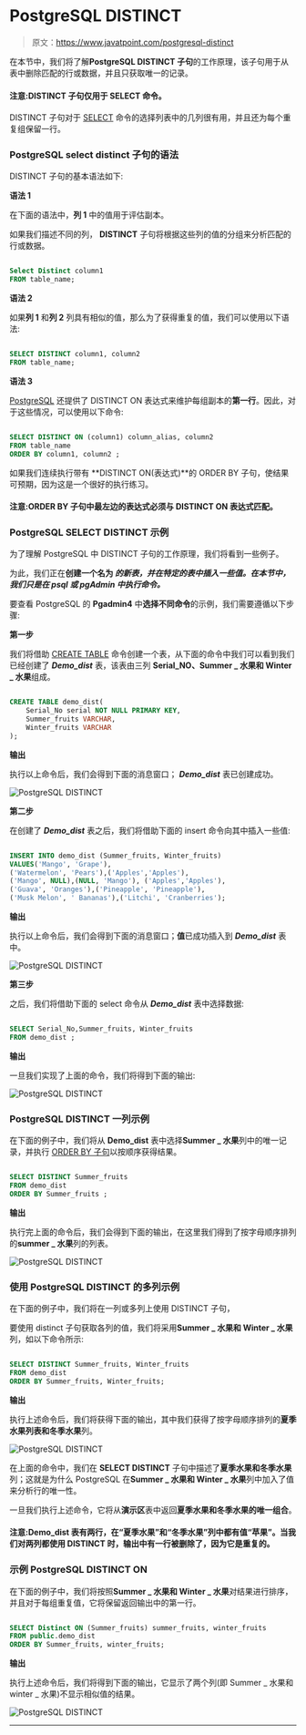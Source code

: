 # PostgreSQL DISTINCT

> 原文：<https://www.javatpoint.com/postgresql-distinct>

在本节中，我们将了解**PostgreSQL DISTINCT 子句**的工作原理，该子句用于从表中删除匹配的行或数据，并且只获取唯一的记录。

#### 注意:DISTINCT 子句仅用于 SELECT 命令。

DISTINCT 子句对于 [SELECT](https://www.javatpoint.com/postgresql-select) 命令的选择列表中的几列很有用，并且还为每个重复组保留一行。

### PostgreSQL select distinct 子句的语法

DISTINCT 子句的基本语法如下:

**语法 1**

在下面的语法中，**列 1** 中的值用于评估副本。

如果我们描述不同的列， **DISTINCT** 子句将根据这些列的值的分组来分析匹配的行或数据。

```sql

Select Distinct column1
FROM table_name;

```

**语法 2**

如果**列 1** 和**列 2** 列具有相似的值，那么为了获得重复的值，我们可以使用以下语法:

```sql

SELECT DISTINCT column1, column2
FROM table_name;

```

**语法 3**

[PostgreSQL](https://www.javatpoint.com/postgresql-tutorial) 还提供了 DISTINCT ON 表达式来维护每组副本的**第一行**。因此，对于这些情况，可以使用以下命令:

```sql

SELECT DISTINCT ON (column1) column_alias, column2
FROM table_name
ORDER BY column1, column2 ;

```

如果我们连续执行带有 **DISTINCT ON(表达式)**的 ORDER BY 子句，使结果可预期，因为这是一个很好的执行练习。

#### 注意:ORDER BY 子句中最左边的表达式必须与 DISTINCT ON 表达式匹配。

### PostgreSQL SELECT DISTINCT 示例

为了理解 PostgreSQL 中 DISTINCT 子句的工作原理，我们将看到一些例子。

为此，我们正在**创建一个名为 ***的新表，并在特定的表中插入一些值。在本节中，我们只是在 **psql 或 pgAdmin** 中执行命令。*****

要查看 PostgreSQL 的 **Pgadmin4** 中**选择不同命令**的示例，我们需要遵循以下步骤:

**第一步**

我们将借助 [CREATE TABLE](https://www.javatpoint.com/postgresql-create-table) 命令创建一个表，从下面的命令中我们可以看到我们已经创建了 ***Demo_dist*** 表，该表由三列 **Serial_NO、Summer _ 水果和 Winter _ 水果**组成。

```sql

CREATE TABLE demo_dist(
	Serial_No serial NOT NULL PRIMARY KEY,
	Summer_fruits VARCHAR,
	Winter_fruits VARCHAR	
);

```

**输出**

执行以上命令后，我们会得到下面的消息窗口； ***Demo_dist*** 表已创建成功。

![PostgreSQL DISTINCT](img/d4cfe9e4df0a9e25567eb823fcf9043d.png)

**第二步**

在创建了 ***Demo_dist*** 表之后，我们将借助下面的 insert 命令向其中插入一些值:

```sql

INSERT INTO demo_dist (Summer_fruits, Winter_fruits)
VALUES('Mango', 'Grape'),
('Watermelon', 'Pears'),('Apples','Apples'), 
('Mango', NULL),(NULL, 'Mango'), ('Apples','Apples'),
('Guava', 'Oranges'),('Pineapple', 'Pineapple'),
('Musk Melon', ' Bananas'),('Litchi', 'Cranberries');

```

**输出**

执行以上命令后，我们会得到下面的消息窗口；**值**已成功插入到 ***Demo_dist*** 表中。

![PostgreSQL DISTINCT](img/a032ef08e79dbf8e00c8aa5ad260701b.png)

**第三步**

之后，我们将借助下面的 select 命令从 ***Demo_dist*** 表中选择数据:

```sql

SELECT Serial_No,Summer_fruits, Winter_fruits
FROM demo_dist ;

```

**输出**

一旦我们实现了上面的命令，我们将得到下面的输出:

![PostgreSQL DISTINCT](img/709c4b84ae1662ec709c62cc6e392ed6.png)

### PostgreSQL DISTINCT 一列示例

在下面的例子中，我们将从 **Demo_dist** 表中选择**Summer _ 水果**列中的唯一记录，并执行 [ORDER BY 子句](https://www.javatpoint.com/postgresql-order-by-clause)以按顺序获得结果。

```sql

SELECT DISTINCT Summer_fruits
FROM demo_dist 
ORDER BY Summer_fruits ;

```

**输出**

执行完上面的命令后，我们会得到下面的输出，在这里我们得到了按字母顺序排列的**summer _ 水果**列的列表。

![PostgreSQL DISTINCT](img/33ded84c940be14a7ea4f18a68e137c8.png)

### 使用 PostgreSQL DISTINCT 的多列示例

在下面的例子中，我们将在一列或多列上使用 DISTINCT 子句，

要使用 distinct 子句获取各列的值，我们将采用**Summer _ 水果和 Winter _ 水果**列，如以下命令所示:

```sql

SELECT DISTINCT Summer_fruits, Winter_fruits
FROM demo_dist
ORDER BY Summer_fruits, Winter_fruits;

```

**输出**

执行上述命令后，我们将获得下面的输出，其中我们获得了按字母顺序排列的**夏季水果列表和冬季水果**列。

![PostgreSQL DISTINCT](img/55c034ba55bdf06a0a5ef60dae6e7095.png)

在上面的命令中，我们在 **SELECT DISTINCT** 子句中描述了**夏季水果和冬季水果**列；这就是为什么 PostgreSQL 在**Summer _ 水果和 Winter _ 水果**列中加入了值来分析行的唯一性。

一旦我们执行上述命令，它将从**演示区**表中返回**夏季水果和冬季水果的唯一组合**。

#### 注意:Demo_dist 表有两行，在“夏季水果”和“冬季水果”列中都有值“苹果”。当我们对两列都使用 DISTINCT 时，输出中有一行被删除了，因为它是重复的。

### 示例 PostgreSQL DISTINCT ON

在下面的例子中，我们将按照**Summer _ 水果和 Winter _ 水果**对结果进行排序，并且对于每组重复值，它将保留返回输出中的第一行。

```sql

SELECT Distinct ON (Summer_fruits) summer_fruits, winter_fruits
FROM public.demo_dist
ORDER BY Summer_fruits, winter_fruits;

```

**输出**

执行上述命令后，我们将得到下面的输出，它显示了两个列(即 Summer _ 水果和 winter _ 水果)不显示相似值的结果。

![PostgreSQL DISTINCT](img/6f34935eec0f8406202ba3cbab09e520.png)

* * *
